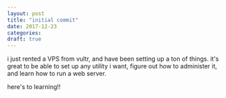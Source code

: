```yaml
---
layout: post
title: "initial commit"
date: 2017-12-23
categories:
draft: true
---
```


i just rented a VPS from vultr, and have been setting up a ton of things. it's great to be able to set up any utility i want, figure out how to administer it, and learn how to run a web server.

here's to learning!!